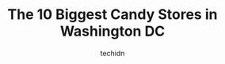 ---
layout: ampstory
image: https://i0.wp.com/paketmu.com/wp-content/uploads/2023/06/kilwins-chocolate-ice-cream-0-in-washington-dc-1686372737.jpeg?resize=640,853
author: techidn
featured: false
description: Explore the diverse Candy Store scene in Washington DC, home to an incredible selection of 10 establishments catering to every taste. Whether youre in search of iconic favorites or undiscov
title: The 10 Biggest Candy Stores in Washington DC
cover:
   title: The 10 Biggest Candy Stores in Washington DC
   subtitle: RICKPATE
   background: https://paketmu.com/wp-content/uploads/2023/06/kilwins-chocolate-ice-cream-0-in-washington-dc-1686372737.jpeg

pages: 
 - layout: thirds
   top: <h1>#1 L.A. Burdick Handmade Chocolates</h1>
   bottom: "<p>Hands down the best hot chocolate. Also, their chocolate boxes make a great gift.They do not have WiFi in store, I had the intention of getting some work done while enjoy</p>"
   background: https://paketmu.com/wp-content/uploads/2023/06/kilwins-chocolate-ice-cream-1-in-washington-dc-1686372738.jpeg
   backgroundblur: true
 - layout: thirds
   top: <h1>#2 The Chocolate House</h1>
   bottom: "<p>I love this little gem of a specialty chocolate shop.  I visited just before Christmas and they had a full selection of truffles, holiday chocolate gifts, and an amazing </p>"
   background: https://paketmu.com/wp-content/uploads/2023/06/kilwins-chocolate-ice-cream-2-in-washington-dc-1686372739.jpeg
   cta:
      link: https://paketmu.com/the-10-biggest-candy-stores-in-washington-dc/
      text: The 10 Biggest Candy Stores in Washington DC
 - layout: thirds
   top: <h1>#3 Lulabelles Sweet Shop</h1>
   bottom: "<p>Only went here once, but great place! The staff is super friendly and made recommendations. I got the graham cracker ice cream and it was excellent! They even have sprink</p>"
   background: https://paketmu.com/wp-content/uploads/2023/06/kilwins-chocolate-ice-cream-3-in-washington-dc-1686372740.jpeg
   cta:
      link: https://paketmu.com/the-10-biggest-candy-stores-in-washington-dc/
      text: The 10 Biggest Candy Stores in Washington DC
 - layout: thirds
   top: <h1>#4 Chocolate Chocolate</h1>
   bottom: "<p>1130 Connecticut Ave NW, Washington, DC 20036, United States</p>"
   background: https://images.unsplash.com/photo-1547366785-564103df7e13?ixlib=rb-4.0.3&ixid=MnwxMjA3fDB8MHxwaG90by1wYWdlfHx8fGVufDB8fHx8&auto=format&fit=crop&w=640&h=853&q=80
   cta:
      link: https://paketmu.com/the-10-biggest-candy-stores-in-washington-dc/
      text: The 10 Biggest Candy Stores in Washington DC
 - layout: thirds
   top: <h1>#5 The Capital Candy Jar</h1>
   bottom: "<p>201 15th St NE, Washington, DC 20002, United States</p>"
   background: https://images.unsplash.com/photo-1553949345-eb786bb3f7ba?ixlib=rb-4.0.3&ixid=MnwxMjA3fDB8MHxwaG90by1wYWdlfHx8fGVufDB8fHx8&auto=format&fit=crop&w=640&h=853&q=80
   cta:
      link: https://paketmu.com/the-10-biggest-candy-stores-in-washington-dc/
      text: The 10 Biggest Candy Stores in Washington DC
 - layout: thirds
   top: <h1>#6 Kilwins Chocolate & Ice Cream</h1>
   bottom: "<p>1250 Half St SE, Washington, DC 20003, United States</p>"
   background: https://images.unsplash.com/photo-1488554378835-f7acf46e6c98?ixlib=rb-4.0.3&ixid=MnwxMjA3fDB8MHxwaG90by1wYWdlfHx8fGVufDB8fHx8&auto=format&fit=crop&w=640&h=853&q=80
   cta:
      link: https://paketmu.com/the-10-biggest-candy-stores-in-washington-dc/
      text: The 10 Biggest Candy Stores in Washington DC
 - layout: thirds
   top: <h1>#7 Neuhaus Chocolates</h1>
   bottom: "<p>50 Massachusetts Ave NE #109, Washington, DC 20002, United States</p>"
   background: https://images.unsplash.com/photo-1518640467707-6811f4a6ab73?ixlib=rb-4.0.3&ixid=MnwxMjA3fDB8MHxwaG90by1wYWdlfHx8fGVufDB8fHx8&auto=format&fit=crop&w=640&h=853&q=80
   cta:
      link: https://paketmu.com/the-10-biggest-candy-stores-in-washington-dc/
      text: The 10 Biggest Candy Stores in Washington DC
 - layout: thirds
   middle: Continue reading...
   background: https://images.unsplash.com/photo-1632260260864-caf7fde5ec36?ixlib=rb-4.0.3&ixid=MnwxMjA3fDB8MHxwaG90by1wYWdlfHx8fGVufDB8fHx8&auto=format&fit=crop&w=640&h=853&q=80
   cta:
      link: https://paketmu.com/the-10-biggest-candy-stores-in-washington-dc/
      text: The 10 Biggest Candy Stores in Washington DC
      
---